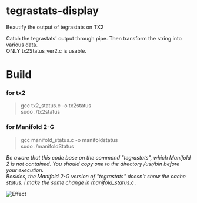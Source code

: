 # tegrastats-display
Beautify the output of tegrastats on TX2
  
Catch the tegrastats' output through pipe. Then transform the string into various data.  
ONLY tx2Status_ver2.c is usable.
  
# Build  
### for tx2  
> gcc tx2_status.c -o tx2status  
> sudo ./tx2status
### for Manifold 2-G
> gcc manifold_status.c -o manifoldstatus  
> sudo ./manifoldStatus  
  
*Be aware that this code base on the command "tegrastats", which Manifold 2 is not contained. You should copy one to the directory /usr/bin before your execution.*  
*Besides, the Manifold 2-G version of "tegrastats" doesn't show the cache status. I make the same change in manifold_status.c .*  

![Effect](https://github.com/Laurenfrost/tegrastats-display/blob/master/Annotation.png)  
